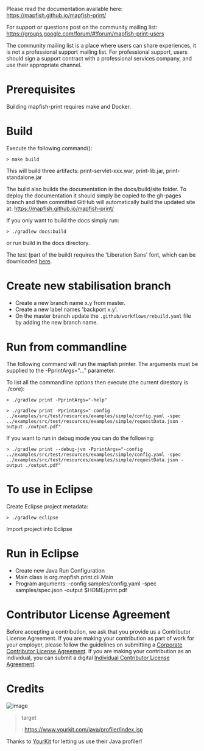 Please read the documentation available here: <https://mapfish.github.io/mapfish-print/>

For support or questions post on the community mailing list:
<https://groups.google.com/forum/#!forum/mapfish-print-users>

The community mailing list is a place where users can share experiences, it is not a professional support
mailing list. For professional support, users should sign a support contract with a professional services
company, and use their appropriate channel.

Prerequisites
=============

Building mapfish-print requires make and Docker.

Build
=====

Execute the following command():

``` {.sourceCode .}
> make build
```

This will build three artifacts: print-servlet-xxx.war, print-lib.jar, print-standalone.jar

The build also builds the documentation in the docs/build/site folder. To deploy the documentation it should
simply be copied to the gh-pages branch and then committed GitHub will automatically build the updated site
at: <https://mapfish.github.io/mapfish-print/>

If you only want to build the docs simply run:

``` {.sourceCode .}
> ./gradlew docs:build
```

or run build in the docs directory.

<div class="admonition note">

The test (part of the build) requires the 'Liberation Sans' font, which can be downloaded
[here](https://www.fontsquirrel.com/fonts/Liberation-Sans).

</div>

Create new stabilisation branch
===============================

- Create a new branch name x.y from master.
- Create a new label names 'backport x.y'.
- On the master branch update the `.github/workflows/rebuild.yaml` file by adding the new branch name.

Run from commandline
====================

The following command will run the mapfish printer. The arguments must be supplied to the -PprintArgs="..."
parameter.

To list all the commandline options then execute (the current direstory is ./core):

``` {.sourceCode .}
> ./gradlew print -PprintArgs="-help"
```

``` {.sourceCode .}
> ./gradlew print -PprintArgs="-config ../examples/src/test/resources/examples/simple/config.yaml -spec ../examples/src/test/resources/examples/simple/requestData.json -output ./output.pdf"
```

If you want to run in debug mode you can do the following:

``` {.sourceCode .}
> ./gradlew print --debug-jvm -PprintArgs="-config ../examples/src/test/resources/examples/simple/config.yaml -spec ../examples/src/test/resources/examples/simple/requestData.json -output ./output.pdf"
```

To use in Eclipse
=================

Create Eclipse project metadata:

``` {.sourceCode .}
> ./gradlew eclipse
```

Import project into Eclipse

Run in Eclipse
==============

-   Create new Java Run Configuration
-   Main class is org.mapfish.print.cli.Main
-   Program arguments: -config samples/config.yaml -spec samples/spec.json -output \$HOME/print.pdf

Contributor License Agreement
=============================

Before accepting a contribution, we ask that you provide us a Contributor License Agreement. If you are making
your contribution as part of work for your employer, please follow the guidelines on submitting a [Corporate
Contributor License Agreement](https://github.com/mapfish/mapfish-print/wiki/C2C_Corporate-CLA_v1-0.pdf). If
you are making your contribution as an individual, you can submit a digital [Individual Contributor License
Agreement](http://goo.gl/forms/QO9UELxM9m).

Credits
=======

![image](https://www.yourkit.com/images/yklogo.png)

> target
>
> :   <https://www.yourkit.com/java/profiler/index.jsp>
>
Thanks to [YourKit](https://www.yourkit.com/java/profiler/index.jsp) for letting us use their Java profiler!
